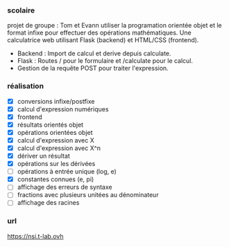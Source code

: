 ### scolaire
projet de groupe : Tom et Evann
utiliser la programation orientée objet et le format infixe pour effectuer des opérations mathématiques.
Une calculatrice web utilisant Flask (backend) et HTML/CSS (frontend).
- Backend : Import de calcul et derive depuis calculate.
- Flask : Routes / pour le formulaire et /calculate pour le calcul.
- Gestion de la requête POST pour traiter l'expression.

### réalisation
- [x] conversions infixe/postfixe
- [x] calcul d'expression numériques
- [x] frontend
- [x] résultats orientés objet
- [x] opérations orientées objet
- [x] calcul d'expression avec X
- [x] calcul d'expression avec X^n
- [x] dériver un résultat
- [x] opérations sur les dérivées
- [ ] opérations à entrée unique (log, e)
- [x] constantes connues (e, pi)
- [ ] affichage des erreurs de syntaxe
- [ ] fractions avec plusieurs unitées au dénominateur
- [ ] affichage des racines

### url 
https://nsi.t-lab.ovh
